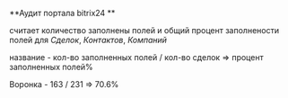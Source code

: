 **Аудит портала bitrix24 **

считает количество заполнены полей и общий процент заполнености полей для *Сделок*, *Контактов*, *Компаний*

название - кол-во заполненных полей / кол-во сделок => процент заполненных полей%

Воронка - 163 / 231 => 70.6%
